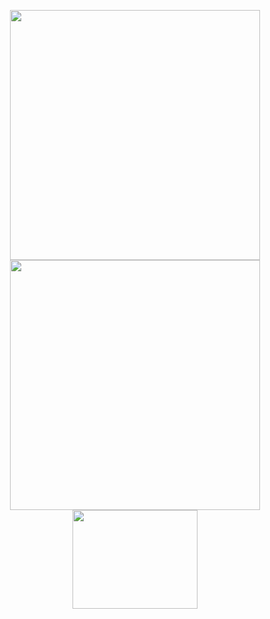 <p align = "center">
  <img src = "https://github-readme-stats.vercel.app/api?username=gfsd3v&show_icons=true&theme=gruvbox&hide_border=true" width = 400>
  <img src = "https://github-readme-streak-stats.herokuapp.com?user=gfsd3v&theme=gruvbox&hide_border=true" width = 400>
  <img height = 158 width = 200 src="https://github-readme-stats.vercel.app/api/top-langs/?username=gfsd3v&langs_count=4&theme=gruvbox&hide_border=true"/>
</p>
